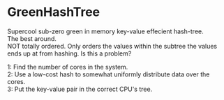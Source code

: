 # GreenHashTree
Supercool sub-zero green in memory key-value effecient hash-tree.  
The best around.  
NOT totally ordered. Only orders the values within the subtree the values ends up at from hashing. Is this a problem?  

1: Find the number of cores in the system.  
2: Use a low-cost hash to somewhat uniformly distribute data over the cores.  
3: Put the key-value pair in the correct CPU's tree.  

